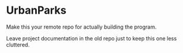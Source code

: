 # UrbanParks
Make this your remote repo for actually building the program.

Leave project documentation in the old repo just to keep this one less cluttered.
